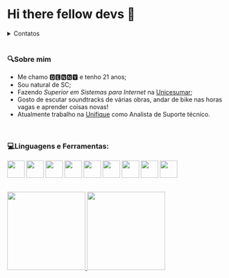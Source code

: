 <div display="inline_block">
  <h1>Hi there fellow devs 👋</h1>
  <details>
  <summary>Contatos</summary>
<br>
<a href="https://www.linkedin.com/in/d16l/" target="_blank"> <img align="left" src="https://github.com/D16l/D16l/assets/156725558/290681d6-a838-487a-a419-4d21deacd6cb" width="22px" height="22px"/>
<a href="https://cursos.alura.com.br/user/dennyDEV" target="_blank"> <img align="left" src="https://github.com/D16l/D16l/assets/156725558/0ea78068-113d-4a9d-8acf-7fb30b9a0f50" width="22px" height="22px" />
<a href="mailto:contato@devsspace.com.br" target="_blank"> <img align="left" src="https://github.com/D16l/D16l/assets/156725558/e8f60f0f-2a7d-4f35-a6a1-758fa73a78d3" width="28px" height="28px" /></a>
</details>
</br>
</div>

### :mag:Sobre mim

* Me chamo 🅳🅴🅽🅽🆈 e tenho 21 anos;
* Sou natural de SC;
* Fazendo *Superior em Sistemas para Internet* na <a href="https://www.unicesumar.edu.br">Unicesumar</a>;
* Gosto de escutar soundtracks de várias obras, andar de bike nas horas vagas e aprender coisas novas!
* Atualmente trabalho na <a href="https://unifique.com.br">Unifique</a> como Analista de Suporte técnico.
<br>


### 💻Linguagens e Ferramentas:
<code><a href="https://learn.microsoft.com/pt-br/dotnet/csharp/"/><img src="https://cdn.jsdelivr.net/gh/devicons/devicon@latest/icons/csharp/csharp-original.svg" width="40px" height="40px"/></a></code>
<code><a href="https://developer.mozilla.org/en-US/docs/Web/CSS"/><img src="https://cdn.jsdelivr.net/gh/devicons/devicon@latest/icons/css3/css3-original.svg" width="40px" height="40px"/></a></code>
<code><a href="https://developer.mozilla.org/en-US/docs/Web/JavaScript"/><img src="https://cdn.jsdelivr.net/gh/devicons/devicon@latest/icons/javascript/javascript-original.svg" width="40px" height="40px"/></a></code>
<code><a href="https://developer.mozilla.org/en-US/docs/Web/HTML" /><img src="https://cdn.jsdelivr.net/gh/devicons/devicon@latest/icons/html5/html5-original.svg" width="40px" height="40px"/></a></code>
<code><a href="https://learn.microsoft.com/en-us/office/vba/api/overview/" /><img src="https://github.com/D16l/D16l/assets/156725558/a96a910b-43a5-413f-9c8d-8cc514727ae7" width="40px" height="40px" /></a></code>
<code><a href="https://learn.microsoft.com/en-us/power-apps/" /><img src="https://github.com/D16l/D16l/assets/156725558/d3cb844f-9b00-4103-a66c-02725e4fd5fa" width="40px" height="40px" /></a></code>
<code><a href="https://learn.microsoft.com/en-us/power-bi/" /><img src="https://github.com/D16l/D16l/assets/156725558/16582688-2a07-498d-948d-18197769fcd2" width="40px" height="40px" /></a></code>
<code><a href="https://learn.microsoft.com/en-us/power-automate/" /><img src="https://github.com/D16l/D16l/assets/156725558/f0b81d5b-bf50-4740-9858-f59111987b70" width="40px" height="40px" /></a></code>
<code><a href="https://support.microsoft.com/pt-br/excel" /><img src="https://github.com/D16l/D16l/assets/156725558/8a71ffa7-3e2a-4738-96a5-fa63792d1e51" width="40px" height="40px" /></a></code>
<br>

##



##
<p align="left">
  <a href="https://github.com/D16l">
    <img height="180em" src="https://github-readme-stats.vercel.app/api?username=D16l&show_icons=true&theme=transparent" />
    <img height="180em" src="https://github-readme-stats.vercel.app/api/top-langs/?username=D16l&layout=donut&theme=transparent" />
  </a>
</p>




